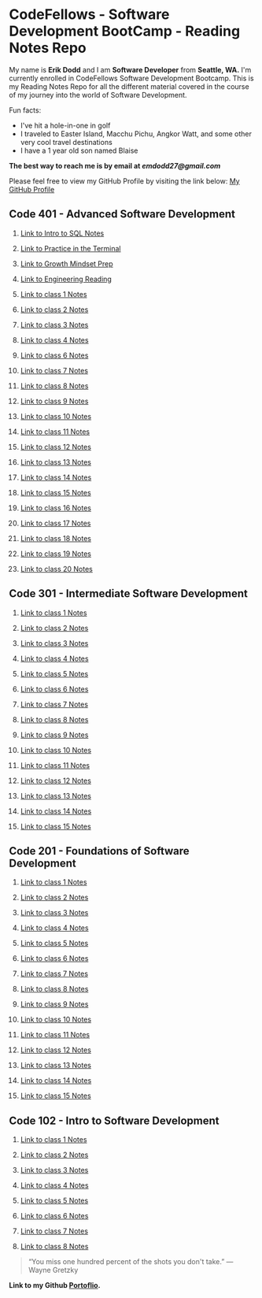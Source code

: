 # CodeFellows - Software Development BootCamp - Reading Notes Repo

My name is **Erik Dodd** and I am **Software Developer** from **Seattle, WA.** I'm currently enrolled in CodeFellows Software Development Bootcamp. This is my Reading Notes Repo for all the different material covered in the course of my journey into the world of Software Development.

Fun facts:

- I've hit a hole-in-one in golf
- I traveled to Easter Island, Macchu Pichu, Angkor Watt, and some other very cool travel destinations
- I have a 1 year old son named Blaise

**The best way to reach me is by email at _emdodd27@gmail.com_**

Please feel free to view my GitHub Profile by visiting the link below:
[My GitHub Profile](https://github.com/ErikDodd)

## **Code 401 - Advanced Software Development**

1. [Link to Intro to SQL Notes](https://erikdodd.github.io/reading-notes/401preworksql)

2. [Link to Practice in the Terminal](https://erikdodd.github.io/reading-notes/401preworkterminal)

3. [Link to Growth Mindset Prep](https://erikdodd.github.io/reading-notes/401preworkgrowth)

4. [Link to Engineering Reading](https://erikdodd.github.io/reading-notes/401preworkengineering)

5. [Link to class 1 Notes](https://erikdodd.github.io/reading-notes/401class1)

6. [Link to class 2 Notes](https://erikdodd.github.io/reading-notes/401class2)

7. [Link to class 3 Notes](https://erikdodd.github.io/reading-notes/401class3)

8. [Link to class 4 Notes](https://erikdodd.github.io/reading-notes/401class4)

9. [Link to class 6 Notes](https://erikdodd.github.io/reading-notes/401class6)

10. [Link to class 7 Notes](https://erikdodd.github.io/reading-notes/401class7)

11. [Link to class 8 Notes](https://erikdodd.github.io/reading-notes/401class8)

12. [Link to class 9 Notes](https://erikdodd.github.io/reading-notes/401class9)

13. [Link to class 10 Notes](https://erikdodd.github.io/reading-notes/401class10)

14. [Link to class 11 Notes](https://erikdodd.github.io/reading-notes/401class11)

15. [Link to class 12 Notes](https://erikdodd.github.io/reading-notes/401class12)

16. [Link to class 13 Notes](https://erikdodd.github.io/reading-notes/401class13)

17. [Link to class 14 Notes](https://erikdodd.github.io/reading-notes/401class14) 

18. [Link to class 15 Notes](https://erikdodd.github.io/reading-notes/401class15)

19. [Link to class 16 Notes](https://erikdodd.github.io/reading-notes/401class16)

20. [Link to class 17 Notes](https://erikdodd.github.io/reading-notes/401class17)

21. [Link to class 18 Notes](https://erikdodd.github.io/reading-notes/401class18)

22. [Link to class 19 Notes](https://erikdodd.github.io/reading-notes/401class19)

23. [Link to class 20 Notes](https://erikdodd.github.io/reading-notes/401class20)

## **Code 301 - Intermediate Software Development**

1. [Link to class 1 Notes](https://erikdodd.github.io/reading-notes/301class1)

2. [Link to class 2 Notes](https://erikdodd.github.io/reading-notes/301class2)

3. [Link to class 3 Notes](https://erikdodd.github.io/reading-notes/301class3)

4. [Link to class 4 Notes](https://erikdodd.github.io/reading-notes/301class4)

5. [Link to class 5 Notes](https://erikdodd.github.io/reading-notes/301class5)

6. [Link to class 6 Notes](https://erikdodd.github.io/reading-notes/301class6)

7. [Link to class 7 Notes](https://erikdodd.github.io/reading-notes/301class7)

8. [Link to class 8 Notes](https://erikdodd.github.io/reading-notes/301class8)

9. [Link to class 9 Notes](https://erikdodd.github.io/reading-notes/301class9)

10. [Link to class 10 Notes](https://erikdodd.github.io/reading-notes/301class10)

11. [Link to class 11 Notes](https://erikdodd.github.io/reading-notes/301class11)

12. [Link to class 12 Notes](https://erikdodd.github.io/reading-notes/301class12)

13. [Link to class 13 Notes](https://erikdodd.github.io/reading-notes/301class13)

14. [Link to class 14 Notes](https://erikdodd.github.io/reading-notes/301class14)

15. [Link to class 15 Notes](https://erikdodd.github.io/reading-notes/301class15)

## **Code 201 - Foundations of Software Development**

1. [Link to class 1 Notes](https://erikdodd.github.io/reading-notes/201class1)

2. [Link to class 2 Notes](https://erikdodd.github.io/reading-notes/201class2)

3. [Link to class 3 Notes](https://erikdodd.github.io/reading-notes/201class3)

4. [Link to class 4 Notes](https://erikdodd.github.io/reading-notes/201class4)

5. [Link to class 5 Notes](https://erikdodd.github.io/reading-notes/201class5)

6. [Link to class 6 Notes](https://erikdodd.github.io/reading-notes/201class6)

7. [Link to class 7 Notes](https://erikdodd.github.io/reading-notes/201class7)

8. [Link to class 8 Notes](https://erikdodd.github.io/reading-notes/201class8)

9. [Link to class 9 Notes](https://erikdodd.github.io/reading-notes/201class9)

10. [Link to class 10 Notes](https://erikdodd.github.io/reading-notes/201class10)

11. [Link to class 11 Notes](https://erikdodd.github.io/reading-notes/201class11)

12. [Link to class 12 Notes](https://erikdodd.github.io/reading-notes/201class12)

13. [Link to class 13 Notes](https://erikdodd.github.io/reading-notes/201class13)

14. [Link to class 14 Notes](https://erikdodd.github.io/reading-notes/201class14)

15. [Link to class 15 Notes](https://erikdodd.github.io/reading-notes/201class15)

## **Code 102 - Intro to Software Development**

1. [Link to class 1 Notes](https://erikdodd.github.io/reading-notes/class1)

2. [Link to class 2 Notes](https://erikdodd.github.io/reading-notes/class2)

3. [Link to class 3 Notes](https://erikdodd.github.io/reading-notes/class3)

4. [Link to class 4 Notes](https://erikdodd.github.io/reading-notes/class4)

5. [Link to class 5 Notes](https://erikdodd.github.io/reading-notes/class5)

6. [Link to class 6 Notes](https://erikdodd.github.io/reading-notes/class6)

7. [Link to class 7 Notes](https://erikdodd.github.io/reading-notes/class7)

8. [Link to class 8 Notes](https://erikdodd.github.io/reading-notes/class8)

> “You miss one hundred percent of the shots you don't take.”
― Wayne Gretzky

**Link to my Github [Portoflio](https://github.com/ErikDodd/).**
